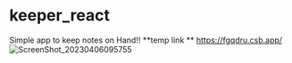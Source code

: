# keeper_react
Simple app to keep notes on Hand!!
**temp link ** https://fgqdru.csb.app/
![ScreenShot_20230406095755](https://user-images.githubusercontent.com/67198296/230268599-6a3e7d1b-d8d5-42d2-87b0-beb9057fe0dd.png)
